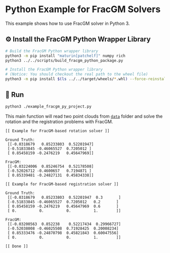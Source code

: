 # Python Example for FracGM Solvers

This example shows how to use FracGM solver in Python 3.

## :gear: Install the FracGM Python Wrapper Library

```sh
# Build the FracGM Python wrapper library
python3 -m pip install "maturin[patchelf]" numpy rich
python3 ../../scripts/build_fracgm_python_package.py

# Install the FracGM Python wrapper library
# (Notice: You should checkout the real path to the wheel file)
python3 -m pip install $(ls ../../target/wheels/*.whl) --force-reinstall
```

## :running: Run

```sh
python3 ./example_fracgm_py_project.py
```

This main function will read two point clouds from [`data`](../data) folder and
solve the rotation and the registration problems with FracGM.

```
[[ Example for FracGM-based rotation solver ]]

Ground Truth:
 [[-0.0318679   0.85233803  0.52201947]
 [-0.51833845 -0.46065527  0.7205012 ]
 [ 0.85458159 -0.2476219   0.45647969]]

FracGM:
 [[-0.03224006  0.85246754  0.52178508]
 [-0.52026712 -0.4600657   0.7194871 ]
 [ 0.85339481 -0.24827131  0.45834338]]

[[ Example for FracGM-based registration solver ]]

Ground Truth:
 [[-0.0318679   0.85233803  0.52201947  0.3       ]
 [-0.51833845 -0.46065527  0.7205012   0.2       ]
 [ 0.85458159 -0.2476219   0.45647969  0.6       ]
 [ 0.          0.          0.          1.        ]]

FracGM:
 [[-0.03200563  0.852238    0.52217434  0.29966727]
 [-0.52038008 -0.46025508  0.71928425  0.20008234]
 [ 0.85333476 -0.24870798  0.45821843  0.60047556]
 [ 0.          0.          0.          1.        ]]

[[ Done ]]
```
